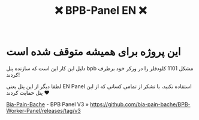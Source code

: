 <h1 align="center">❌ BPB-Panel EN ❌</h1>

<br>

# این پروژه برای همیشه متوقف شده است

دلیل این کار این است که سازنده پنل bpb مشکل 1101 کلودفلر را در ورکر خود برطرف کردند!

لطفا دیگر از این پنل یعنی EN Panel استفاده نکنید، با تشکر از تمامی کسانی که از این پنل حمایت کردند ❤

[Bia-Pain-Bache](https://github.com/bia-pain-bache) - BPB Panel V3 » https://github.com/bia-pain-bache/BPB-Worker-Panel/releases/tag/v3

<br>
